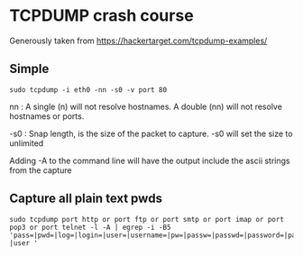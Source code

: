 # TCPDUMP crash course

Generously taken from https://hackertarget.com/tcpdump-examples/




## Simple

    sudo tcpdump -i eth0 -nn -s0 -v port 80

nn : A single (n) will not resolve hostnames. A double (nn) will not resolve hostnames or ports.

-s0 : Snap length, is the size of the packet to capture. -s0 will set the size to unlimited

Adding -A to the command line will have the output include the ascii strings from the capture

## Capture all plain text pwds

    sudo tcpdump port http or port ftp or port smtp or port imap or port pop3 or port telnet -l -A | egrep -i -B5 'pass=|pwd=|log=|login=|user=|username=|pw=|passw=|passwd=|password=|pass:|user:|username:|password:|login:|pass |user '







